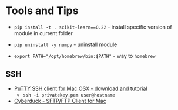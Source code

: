 # Tools and Tips

- `pip install -t . scikit-learn==0.22` - install specific version of module in current folder 
- `pip uninstall -y numpy` - uninstall module

- `export PATH="/opt/homebrew/bin:$PATH"` - way to `homebrew`

## SSH 

- [PuTTY SSH client for Mac OSX - download and tutorial](https://www.ssh.com/academy/ssh/putty/mac)
  - `ssh -i privatekey.pem user@hostname` 
- [Cyberduck - SFTP/FTP Client for Mac](https://www.ssh.com/academy/ssh/cyberduck)

